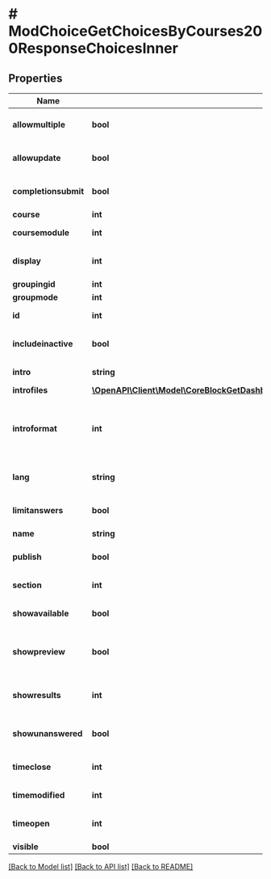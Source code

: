 # # ModChoiceGetChoicesByCourses200ResponseChoicesInner

## Properties

Name | Type | Description | Notes
------------ | ------------- | ------------- | -------------
**allowmultiple** | **bool** | Allow multiple choices | [optional] [default to null]
**allowupdate** | **bool** | Allow update | [optional] [default to null]
**completionsubmit** | **bool** | Completion on user submission | [optional] [default to null]
**course** | **int** | Course id | [optional]
**coursemodule** | **int** | Course module id | [optional]
**display** | **int** | Display mode (vertical, horizontal) | [optional] [default to null]
**groupingid** | **int** | Group id | [optional]
**groupmode** | **int** | Group mode | [optional]
**id** | **int** | Activity instance id | [optional]
**includeinactive** | **bool** | Include inactive users | [optional] [default to null]
**intro** | **string** | Activity introduction | [optional]
**introfiles** | [**\OpenAPI\Client\Model\CoreBlockGetDashboardBlocks200ResponseBlocksInnerContentsFilesInner[]**](CoreBlockGetDashboardBlocks200ResponseBlocksInnerContentsFilesInner.md) |  | [optional]
**introformat** | **int** | intro format (1 &#x3D; HTML, 0 &#x3D; MOODLE, 2 &#x3D; PLAIN, or 4 &#x3D; MARKDOWN) | [optional]
**lang** | **string** | Forced activity language | [optional]
**limitanswers** | **bool** | Limit unswers | [optional] [default to null]
**name** | **string** | Activity name | [optional]
**publish** | **bool** | If choice is published | [optional] [default to null]
**section** | **int** | Course section id | [optional]
**showavailable** | **bool** | Show available spaces | [optional] [default to null]
**showpreview** | **bool** | Show preview before timeopen | [optional] [default to null]
**showresults** | **int** | 0 never, 1 after answer, 2 after close, 3 always | [optional] [default to null]
**showunanswered** | **bool** | Show users who not answered yet | [optional] [default to null]
**timeclose** | **int** | Date of closing validity | [optional] [default to null]
**timemodified** | **int** | Time of last modification | [optional]
**timeopen** | **int** | Date of opening validity | [optional] [default to null]
**visible** | **bool** | Visible | [optional]

[[Back to Model list]](../../README.md#models) [[Back to API list]](../../README.md#endpoints) [[Back to README]](../../README.md)

